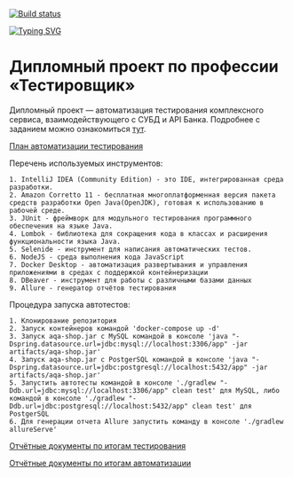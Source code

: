 [![Build status](https://ci.appveyor.com/api/projects/status/m8ii62ecqxrw0b91?svg=true)](https://ci.appveyor.com/project/crackmajor/diplom-qa)

[![Typing SVG](https://readme-typing-svg.herokuapp.com?font=Sigmar+One&duration=3000&pause=5000&color=1C9ACA&background=A79EA700&center=true&vCenter=true&width=500&lines=%F0%9F%9A%80%EF%B8%8FDiploma+project+under+development+%F0%9F%9A%80%EF%B8%8F)](https://git.io/typing-svg)

# Дипломный проект по профессии «Тестировщик»

Дипломный проект — автоматизация тестирования комплексного сервиса, взаимодействующего с СУБД и API Банка. Подробнее с заданием можно ознакомиться [тут](https://github.com/netology-code/qa-diploma).

[План автоматизации тестирования](Doc/Plan.md)

Перечень используемых инструментов:

    1. IntelliJ IDEA (Community Edition) - это IDE, интегрированная среда разработки.
    2. Amazon Corretto 11 - бесплатная многоплатформенная версия пакета средств разработки Open Java(OpenJDK), готовая к использованию в рабочей среде.
    3. JUnit - фреймворк для модульного тестирования программного обеспечения на языке Java.
    4. Lombok - библиотека для сокращения кода в классах и расширения функциональности языка Java.
    5. Selenide - инструмент для написания автоматических тестов.
    6. NodeJS - среда выполнения кода JavaScript
    7. Docker Desktop - автоматизация развертывания и управления приложениями в средах с поддержкой контейнеризации
    8. DBeaver - инструмент для работы с различными базами данных
    9. Allure - генератор отчётов тестирования
Процедура запуска автотестов:

    1. Клонирование репозитория
    2. Запуск контейнеров командой 'docker-compose up -d'
    3. Запуск aqa-shop.jar c MySQL командой в консоле 'java "-Dspring.datasource.url=jdbc:mysql://localhost:3306/app" -jar artifacts/aqa-shop.jar'
    4. Запуск aqa-shop.jar c PostgerSQL командой в консоле 'java "-Dspring.datasource.url=jdbc:postgresql://localhost:5432/app" -jar artifacts/aqa-shop.jar'
    5. Запустить автотесты командой в консоле './gradlew "-Ddb.url=jdbc:mysql://localhost:3306/app" clean test' для MySQL, либо командой в консоле './gradlew "-Ddb.url=jdbc:postgresql://localhost:5432/app" clean test' для PostgerSQL
    6. Для генерации отчета Allure запустить команду в консоле './gradlew allureServe'
[Отчётные документы по итогам тестирования](Doc/Report.md)

[Отчётные документы по итогам автоматизации](Doc/Summary.md)